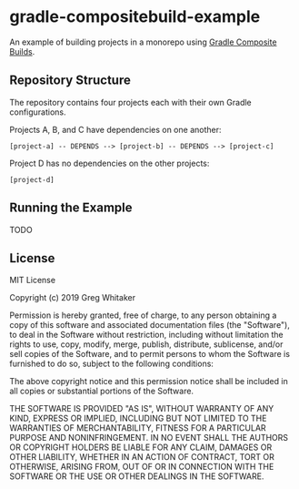 # gradle-compositebuild-example

An example of building projects in a monorepo using [Gradle Composite Builds](https://docs.gradle.org/current/userguide/composite_builds.html).

## Repository Structure
The repository contains four projects each with their own Gradle configurations.

Projects A, B, and C have dependencies on one another:

    [project-a] -- DEPENDS --> [project-b] -- DEPENDS --> [project-c]
    
Project D has no dependencies on the other projects:
    
    [project-d]

## Running the Example
TODO

## License
MIT License

Copyright (c) 2019 Greg Whitaker

Permission is hereby granted, free of charge, to any person obtaining a copy
of this software and associated documentation files (the "Software"), to deal
in the Software without restriction, including without limitation the rights
to use, copy, modify, merge, publish, distribute, sublicense, and/or sell
copies of the Software, and to permit persons to whom the Software is
furnished to do so, subject to the following conditions:

The above copyright notice and this permission notice shall be included in all
copies or substantial portions of the Software.

THE SOFTWARE IS PROVIDED "AS IS", WITHOUT WARRANTY OF ANY KIND, EXPRESS OR
IMPLIED, INCLUDING BUT NOT LIMITED TO THE WARRANTIES OF MERCHANTABILITY,
FITNESS FOR A PARTICULAR PURPOSE AND NONINFRINGEMENT. IN NO EVENT SHALL THE
AUTHORS OR COPYRIGHT HOLDERS BE LIABLE FOR ANY CLAIM, DAMAGES OR OTHER
LIABILITY, WHETHER IN AN ACTION OF CONTRACT, TORT OR OTHERWISE, ARISING FROM,
OUT OF OR IN CONNECTION WITH THE SOFTWARE OR THE USE OR OTHER DEALINGS IN THE
SOFTWARE.
